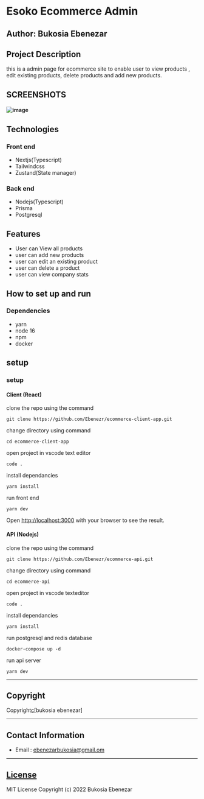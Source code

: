 # Esoko Ecommerce Admin

## Author: Bukosia Ebenezar
## Project Description

this is a admin page for ecommerce site to enable user to view products , edit existing products, delete products and add new products.


## SCREENSHOTS

#### ![image](https://user-images.githubusercontent.com/37300065/222904353-78a88a46-1797-4234-bcc3-7b24a5733ff6.png)


## Technologies
### Front end
* Nextjs(Typescript)
* Tailwindcss
* Zustand(State manager)

### Back end

* Nodejs(Typescript)
* Prisma
* Postgresql


## Features
- User can View all products
- user can add new products
- user can edit an existing product
- user can delete a product
- user can view company stats
## How to set up and run

### Dependencies

- yarn
- node 16
- npm
- docker

## setup

### setup

#### Client (React)

clone the repo using the command

```shell
git clone https://github.com/Ebenezr/ecommerce-client-app.git
```

change directory using command

```shell
cd ecommerce-client-app
```

open project in vscode text editor

```shell
code .
```

install dependancies

```shell
yarn install
```

run front end

```shell
yarn dev
```

Open [http://localhost:3000](http://localhost:3000) with your browser to see the result.


#### API (Nodejs)

clone the repo using the command

```shell
git clone https://github.com/Ebenezr/ecommerce-api.git
```

change directory using command

```shell
cd ecommerce-api
```

open project in vscode texteditor

```shell
code .
```

install dependancies

```shell
yarn install
```

run postgresql and redis database

```shell
docker-compose up -d
```
run api server

```shell
yarn dev
```

---

## Copyright

Copyright[c](2023)[bukosia ebenezar]

---

## Contact Information

* Email : ebenezarbukosia@gmail.om

---

## [License](LICENSE)

MIT License
Copyright (c) 2022 Bukosia Ebenezar
